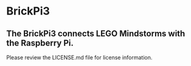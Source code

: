 BrickPi3
========

The BrickPi3 connects LEGO Mindstorms with the Raspberry Pi.
------------------------------------------------------------

Please review the LICENSE.md file for license information.
